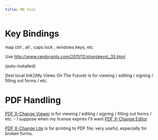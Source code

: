 ```yaml
---
title: MD Test
---
```

Key Bindings
============

map ctrl , alt , caps lock , windows keys, etc

Use http://www.randyrants.com/2011/12/sharpkeys\_35.html

(auto-installed)

[test local link](My Views On The Future) is for viewing / editing /
signing / filling out forms / etc.

PDF Handling
============

[PDF X-Change
Viewer](http://www.tracker-software.com/product/pdf-xchange-viewer) is
for viewing / editing / signing / filling out forms / etc. - I suppose
when my license expires I'll want [PDF X-Change
Editor](http://www.tracker-software.com/product/pdf-xchange-editor)

[PDF X-Change
Lite](http://www.tracker-software.com/product/pdf-xchange-lite) is for
printing to PDF file; very useful, especially for broken forms.
